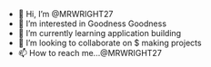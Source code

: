 - 👋 Hi, I’m @MRWRIGHT27
- 👀 I’m interested in Goodness Goodness
- 🌱 I’m currently learning application building
- 💞️ I’m looking to collaborate on $ making projects
- 📫 How to reach me...@MRWRIGHT27

<!---
MRWRIGHT27/MRWRIGHT27 is a ✨ special ✨ repository because its `README.md` (this file) appears on your GitHub profile.
You can click the Preview link to take a look at your changes.
--->
